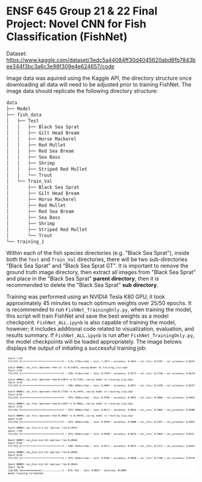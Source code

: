 # ENSF 645 Group 21 & 22 Final Project: Novel CNN for Fish Classification (FishNet)

Dataset: https://www.kaggle.com/dataset/3edc5a44084ff30d4045620abd6fb7843bee344f3bc3a6c3e98f309e4e624657/code

Image data was aquired using the Kaggle API, the directory structure once downloading all data will need to be adjusted prior to training FishNet. 
The image data should replicate the following directory structure:

```
data
├── Model
├── fish_data
│   ├── Test
│   │   ├── Black Sea Sprat
│   │   ├── Gilt Head Bream
│   │   ├── Horse Mackerel
│   │   ├── Red Mullet
│   │   ├── Red Sea Bream
│   │   ├── Sea Bass
│   │   ├── Shrimp
│   │   ├── Striped Red Mullet
│   │   └── Trout
│   └── Train_Val
│       ├── Black Sea Sprat
│       ├── Gilt Head Bream
│       ├── Horse Mackerel
│       ├── Red Mullet
│       ├── Red Sea Bream
│       ├── Sea Bass
│       ├── Shrimp
│       ├── Striped Red Mullet
│       └── Trout
└── training_1
```
Within each of the fish species directories (e.g. "Black Sea Sprat"), inside both the `Test` and `Train_Val` directories, there will be two sub-directories "Black Sea Sprat" and "Black Sea Sprat GT". 
It is important to remove the ground truth image directory, then extract all images from "Black Sea Sprat" and place in the "Black Sea Sprat" **parent directory**, 
then it is recommended to delete the "Black Sea Sprat" **sub directory**.

Training was performed using an NVIDIA Tesla K80 GPU, it took approximately 45 minutes to reach optimum weights over 25/50 epochs. It is recommended to run `FishNet_TrainingOnly.py`, when training the model,
this script will train FishNet and save the best weights as a model checkpoint. `FishNet_ALL.ipynb` is also capable of training the model, however; it includes additional code related to visualization,
evaluation, and results summary. If `FishNet_ALL.ipynb` is run after `FishNet_TrainingOnly.py`, the model checkpoints will be loaded appropriately. The image belows displays the output of initiating a 
successful training job:

![](sample_training.png)
